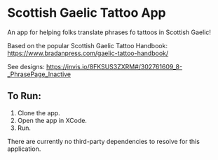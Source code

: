 # Scottish Gaelic Tattoo App

An app for helping folks translate phrases fo tattoos in Scottish Gaelic!

Based on the popular Scottish Gaelic Tattoo Handbook: https://www.bradanpress.com/gaelic-tattoo-handbook/

See designs: https://invis.io/8FKSUS3ZXRM#/302761609_8-_PhrasePage_Inactive

## To Run:

1. Clone the app.
2. Open the app in XCode.
3. Run.

There are currently no third-party dependencies to resolve for this application.
